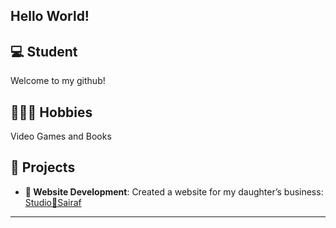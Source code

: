 ## Hello World!

## 💻 Student
Welcome to my github!

## 🧑🏻‍💻 Hobbies 
Video Games and Books

## 🔧 **Projects**
- **💛 Website Development**: Created a website for my daughter’s business: [Studio💛Sairaf](https://www.studiosairaf.com.br)
---



